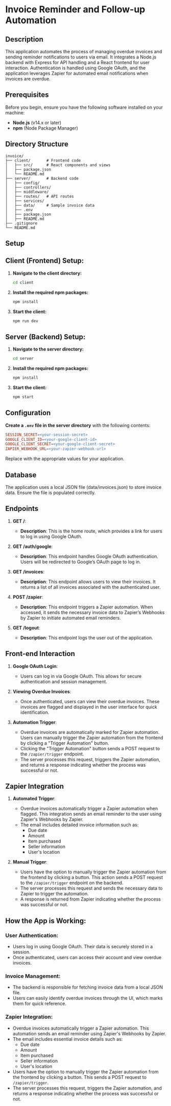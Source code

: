 # Invoice Reminder and Follow-up Automation

## Description
This application automates the process of managing overdue invoices and sending reminder notifications to users via email. It integrates a Node.js backend with Express for API handling and a React frontend for user interaction. Authentication is handled using Google OAuth, and the application leverages Zapier for automated email notifications when invoices are overdue.

## Prerequisites
Before you begin, ensure you have the following software installed on your machine:

- **Node.js** (v14.x or later)
- **npm** (Node Package Manager)

## Directory Structure
```plaintext
invoice/
├── client/       # Frontend code
│   ├── src/      # React components and views
│   ├── package.json
│   └── README.md
├── server/       # Backend code
│   ├── config/  
│   ├── controllers/
│   ├── middleware/
│   ├── routes/   # API routes
│   ├── services/ 
│   ├── data/     # Sample invoice data
│   ├── .env       
│   ├── package.json
│   ├── README.md 
├── .gitignore
└── README.md
```

## Setup
## Client (Frontend) Setup:

1. **Navigate to the client directory:**
   ```bash
   cd client

2. **Install the required npm packages:**
   ```bash
   npm install 
3. **Start the client:**
   ```bash
   npm run dev

## Server (Backend) Setup:

1. **Navigate to the server directory:**
   ```bash
   cd server

2. **Install the required npm packages:**
   ```bash
   npm install 
3. **Start the client:**
   ```bash
   npm start

## Configuration

**Create a `.env` file in the server directory** with the following contents:

   ```makefile
   SESSION_SECRET=<your-session-secret>
   GOOGLE_CLIENT_ID=<your-google-client-id>
   GOOGLE_CLIENT_SECRET=<your-google-client-secret>
   ZAPIER_WEBHOOK_URL=<your-zapier-webhook-url>
```
Replace with the appropriate values for your application.

## Database

The application uses a local JSON file (data/invoices.json) to store invoice data. Ensure the file is populated correctly.

## Endpoints

1. **GET /**: 
   - **Description**: This is the home route, which provides a link for users to log in using Google OAuth.
   
2. **GET /auth/google**: 
   - **Description**: This endpoint handles Google OAuth authentication. Users will be redirected to Google’s OAuth page to log in.
   
3. **GET /invoices**: 
   - **Description**: This endpoint allows users to view their invoices. It returns a list of all invoices associated with the authenticated user.
   
4. **POST /zapier**: 
   - **Description**: This endpoint triggers a Zapier automation. When accessed, it sends the necessary invoice data to Zapier’s Webhooks by Zapier to initiate automated email reminders.
   
5. **GET /logout**: 
   - **Description**: This endpoint logs the user out of the application.
  
## Front-end Interaction

1. **Google OAuth Login**:
   - Users can log in via Google OAuth. This allows for secure authentication and session management.
   
2. **Viewing Overdue Invoices**:
   - Once authenticated, users can view their overdue invoices. These invoices are flagged and displayed in the user interface for quick identification.
   
3. **Automation Trigger**:
   - Overdue invoices are automatically marked for Zapier automation. Users can manually trigger the Zapier automation from the frontend by clicking a "Trigger Automation" button.
   - Clicking the "Trigger Automation" button sends a POST request to the `/zapier/trigger` endpoint.
   - The server processes this request, triggers the Zapier automation, and returns a response indicating whether the process was successful or not.
  
  ## Zapier Integration

1. **Automated Trigger**:
   - Overdue invoices automatically trigger a Zapier automation when flagged. This integration sends an email reminder to the user using Zapier's Webhooks by Zapier.
   - The email includes detailed invoice information such as:
     - Due date
     - Amount
     - Item purchased
     - Seller information
     - User's location
   
2. **Manual Trigger**:
   - Users have the option to manually trigger the Zapier automation from the frontend by clicking a button. This action sends a POST request to the `/zapier/trigger` endpoint on the backend.
   - The server processes this request and sends the necessary data to Zapier to trigger the automation.
   - A response is returned from Zapier indicating whether the process was successful or not.

## How the App is Working:

### User Authentication:
- Users log in using Google OAuth. Their data is securely stored in a session.
- Once authenticated, users can access their account and view overdue invoices.

### Invoice Management:
- The backend is responsible for fetching invoice data from a local JSON file.
- Users can easily identify overdue invoices through the UI, which marks them for quick reference.

### Zapier Integration:
- Overdue invoices automatically trigger a Zapier automation. This automation sends an email reminder using Zapier's Webhooks by Zapier.
- The email includes essential invoice details such as:
  - Due date
  - Amount
  - Item purchased
  - Seller information
  - User's location
- Users have the option to manually trigger the Zapier automation from the frontend by clicking a button. This sends a POST request to `/zapier/trigger`.
- The server processes this request, triggers the Zapier automation, and returns a response indicating whether the process was successful or not.


